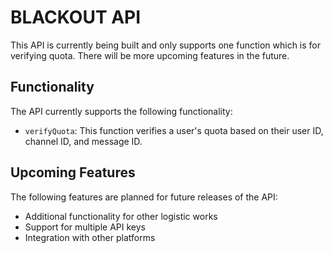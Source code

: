 # BLACKOUT API

This API is currently being built and only supports one function which is for verifying quota. There will be more upcoming features in the future.

## Functionality

The API currently supports the following functionality:

- `verifyQuota`: This function verifies a user's quota based on their user ID, channel ID, and message ID.

## Upcoming Features

The following features are planned for future releases of the API:

- Additional functionality for other logistic works
- Support for multiple API keys
- Integration with other platforms

